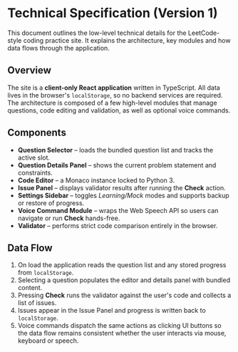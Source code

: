 # Technical Specification (Version 1)

This document outlines the low-level technical details for the LeetCode-style coding practice site. It explains the architecture, key modules and how data flows through the application.

## Overview

The site is a **client-only React application** written in TypeScript.
All data lives in the browser's `localStorage`, so no backend services are
required. The architecture is composed of a few high-level modules that manage
questions, code editing and validation, as well as optional voice commands.

## Components

- **Question Selector** – loads the bundled question list and tracks the active
  slot.
- **Question Details Panel** – shows the current problem statement and
  constraints.
- **Code Editor** – a Monaco instance locked to Python 3.
- **Issue Panel** – displays validator results after running the **Check**
  action.
- **Settings Sidebar** – toggles *Learning/Mock* modes and supports backup or
  restore of progress.
- **Voice Command Module** – wraps the Web Speech API so users can navigate or
  run **Check** hands-free.
- **Validator** – performs strict code comparison entirely in the browser.

## Data Flow

1. On load the application reads the question list and any stored progress from
   `localStorage`.
2. Selecting a question populates the editor and details panel with bundled
   content.
3. Pressing **Check** runs the validator against the user's code and collects a
   list of issues.
4. Issues appear in the Issue Panel and progress is written back to
   `localStorage`.
5. Voice commands dispatch the same actions as clicking UI buttons so the data
   flow remains consistent whether the user interacts via mouse, keyboard or
   speech.
